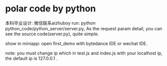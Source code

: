 # polar code by python
本科毕业设计: 微信联系aizhuboy
run:
python python_code/python_server/server.py, As the request param detail, you can see the source code(server.py), quite simple.

show in miniapp:
open first_demo with bytedance IDE or wechat IDE.

note: you must change ip which in test.js and index.js with your localhost ip, the default ip is 127.0.0.1 .
